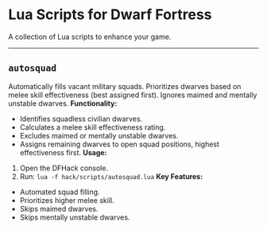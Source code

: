 # Lua Scripts for Dwarf Fortress

A collection of Lua scripts to enhance your game.

---

## `autosquad`
Automatically fills vacant military squads. Prioritizes dwarves based on melee skill effectiveness (best assigned first). Ignores maimed and mentally unstable dwarves.
**Functionality:**
* Identifies squadless civilian dwarves.
* Calculates a melee skill effectiveness rating.
* Excludes maimed or mentally unstable dwarves.
* Assigns remaining dwarves to open squad positions, highest effectiveness first.
**Usage:**
1.  Open the DFHack console.
2.  Run: `lua -f hack/scripts/autosquad.lua`
**Key Features:**
* Automated squad filling.
* Prioritizes higher melee skill.
* Skips maimed dwarves.
* Skips mentally unstable dwarves.